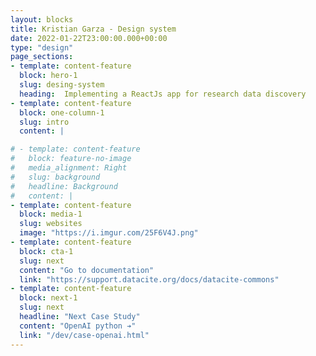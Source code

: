 ```yaml
---
layout: blocks
title: Kristian Garza - Design system
date: 2022-01-22T23:00:00.000+00:00
type: "design"
page_sections:
- template: content-feature
  block: hero-1
  slug: desing-system
  heading:  Implementing a ReactJs app for research data discovery
- template: content-feature
  block: one-column-1
  slug: intro
  content: |

# - template: content-feature
#   block: feature-no-image
#   media_alignment: Right
#   slug: background
#   headline: Background
#   content: | 
- template: content-feature
  block: media-1
  slug: websites
  image: "https://i.imgur.com/25F6V4J.png"
- template: content-feature
  block: cta-1
  slug: next
  content: "Go to documentation"
  link: "https://support.datacite.org/docs/datacite-commons"
- template: content-feature
  block: next-1
  slug: next
  headline: "Next Case Study"
  content: "OpenAI python ➔"
  link: "/dev/case-openai.html"
---
```





